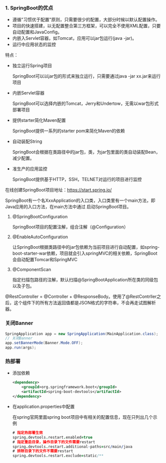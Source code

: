 ### 1. SpringBoot的优点

- 遵循"习惯优于配置"原则，只需要很少的配置，大部分时候以默认配置操作。
- 项目的快速搭建，以无配置整合第三方框架，可以完全不使用XML配置，只要自动配置和JavaConfig。
- 内嵌入Servlet容器，如Tomcat，应用可以jar包运行(java -jar)。
- 运行中应用状态的监控

特点：

- 独立运行Spring项目

  SpringBoot可以以jar包的形式来独立运行，只需要通过java -jar xx.jar来运行项目

- 内嵌Servlet容器

  SpringBoot可以选择内嵌的Tomcat，Jerry和Undertow，无需以war包形式部署项目

- 提供starter简化Maven配置

  SpringBoot提供一系列的starter pom来简化Maven的依赖

- 自动装配String

  SpringBoot会根据在类路径中的jar包，类，为jar包里面的类自动装配Bean，减少配置。

- 准生产的应用监控

  SpringBoot提供基于HTTP，SSH，TELNET对运行的项目进行监控

在线创建SpringBoot项目地址：https://start.spring.io/

SpringBoot有一个名XxxApplication的入口类，入口类里有一个main方法，即Java应用的入口方法，在main方法中通过  启动SpringBoot项目。

1. @SpringBootConfiguration

   SpringBoot项目的配置注解，组合注解（@Configuration）

2. @EnableAutoConfiguration

   让SpringBoot根据类路径中的jar包依赖为当前项目进行自动配置，如spring-boot-starter-war依赖，项目就会引入springMVC的相关依赖，SpringBoot会自动配置Tomcar和SpringMVC

3. @ComponentScan

   指定扫描包路径的注解，默认扫描@SpringBootApplication所在类的同级包以及子包。

@RestController = @Controller + @ResponseBody。使用了@RestContrller之后，这个组件下的所有方法返回值都是JSON格式的字符串，不会再走试图解析器。

###  关闭Banner

```java
SpringApplication app = new SpringApplication(MainApplication.class);
// 关闭Banner
app.setBannerMode(Banner.Mode.OFF);
app.run(args);
```

### 热部署

- 添加依赖

  ```xml
  <dependency>
      <groupId>org.springframework.boot</groupId>
      <artifactId>spring-boot-devtools</artifactId>
  </dependency>
  ```

- 在application.properties中配置

  在spring官网里面spring boot项目中有相关的配置信息，现在只列出几个示例

  ```pro
  # 指定热部署生效
  spring.devtools.restart.enabled=true
  # 指定重启目录，操作目录下的文件需要restart
  spring.devtools.restart.additional-paths=src/main/java
  # 排除目录下的文件不需要restart
  spring.devtools.restart.exclude=static/**
  ```

  

















































































































